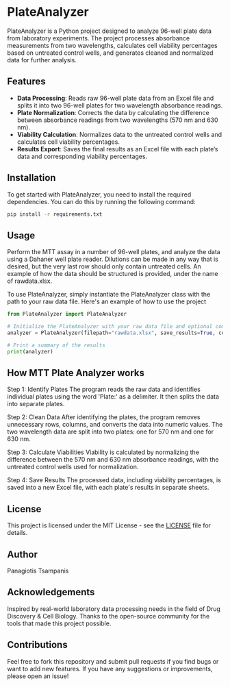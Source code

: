 # PlateAnalyzer

PlateAnalyzer is a Python project designed to analyze 96-well plate data from laboratory experiments. The project processes absorbance measurements from two wavelengths, calculates cell viability percentages based on untreated control wells, and generates cleaned and normalized data for further analysis.

## Features

- **Data Processing**: Reads raw 96-well plate data from an Excel file and splits it into two 96-well plates for two wavelength absorbance readings.
- **Plate Normalization**: Corrects the data by calculating the difference between absorbance readings from two wavelengths (570 nm and 630 nm).
- **Viability Calculation**: Normalizes data to the untreated control wells and calculates cell viability percentages.
- **Results Export**: Saves the final results as an Excel file with each plate’s data and corresponding viability percentages.
  
## Installation

To get started with PlateAnalyzer, you need to install the required dependencies. You can do this by running the following command:

```bash
pip install -r requirements.txt
```
## Usage
Perform the MTT assay in a number of 96-well plates, and analyze the data using a Dahaner well plate reader.
Dilutions can be made in any way that is desired, but the very last row should only contain untreated cells.
An example of how the data should be structured is provided, under the name of rawdata.xlsx.

To use PlateAnalyzer, simply instantiate the PlateAnalyzer class with the path to your raw data file. Here's an example of how to use the project
```python
from PlateAnalyzer import PlateAnalyzer

# Initialize the PlateAnalyzer with your raw data file and optional compounds names
analyzer = PlateAnalyzer(filepath="rawdata.xlsx", save_results=True, compounds=range(1, 13))

# Print a summary of the results
print(analyzer)
```
## How MTT Plate Analyzer works
Step 1: Identify Plates
The program reads the raw data and identifies individual plates using the word 'Plate:' as a delimiter. It then splits the data into separate plates.

Step 2: Clean Data
After identifying the plates, the program removes unnecessary rows, columns, and converts the data into numeric values. The two wavelength data are split into two plates: one for 570 nm and one for 630 nm.

Step 3: Calculate Viabilities
Viability is calculated by normalizing the difference between the 570 nm and 630 nm absorbance readings, with the untreated control wells used for normalization.

Step 4: Save Results
The processed data, including viability percentages, is saved into a new Excel file, with each plate's results in separate sheets.

## License
This project is licensed under the MIT License - see the [LICENSE](LICENSE) file for details.

## Author
Panagiotis Tsampanis

## Acknowledgements
Inspired by real-world laboratory data processing needs in the field of Drug Discovery & Cell Biology.
Thanks to the open-source community for the tools that made this project possible.

## Contributions
Feel free to fork this repository and submit pull requests if you find bugs or want to add new features. If you have any suggestions or improvements, please open an issue!

